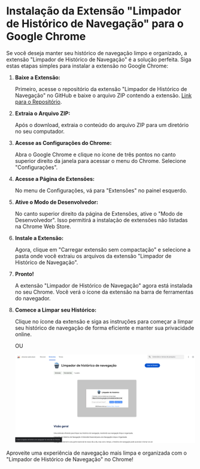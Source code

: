 # Instalação da Extensão "Limpador de Histórico de Navegação" para o Google Chrome

Se você deseja manter seu histórico de navegação limpo e organizado, a extensão "Limpador de Histórico de Navegação" é a solução perfeita. Siga estas etapas simples para instalar a extensão no Google Chrome:

1. **Baixe a Extensão:**

   Primeiro, acesse o repositório da extensão "Limpador de Histórico de Navegação" no GitHub e baixe o arquivo ZIP contendo a extensão. [Link para o Repositório](https://github.com/Gusvioli/extencoes/tree/main/limpador).

2. **Extraia o Arquivo ZIP:**

   Após o download, extraia o conteúdo do arquivo ZIP para um diretório no seu computador.

3. **Acesse as Configurações do Chrome:**

   Abra o Google Chrome e clique no ícone de três pontos no canto superior direito da janela para acessar o menu do Chrome. Selecione "Configurações".

4. **Acesse a Página de Extensões:**

   No menu de Configurações, vá para "Extensões" no painel esquerdo.

5. **Ative o Modo de Desenvolvedor:**

   No canto superior direito da página de Extensões, ative o "Modo de Desenvolvedor". Isso permitirá a instalação de extensões não listadas na Chrome Web Store.

6. **Instale a Extensão:**

   Agora, clique em "Carregar extensão sem compactação" e selecione a pasta onde você extraiu os arquivos da extensão "Limpador de Histórico de Navegação".

7. **Pronto!**

   A extensão "Limpador de Histórico de Navegação" agora está instalada no seu Chrome. Você verá o ícone da extensão na barra de ferramentas do navegador.

8. **Comece a Limpar seu Histórico:**

   Clique no ícone da extensão e siga as instruções para começar a limpar seu histórico de navegação de forma eficiente e manter sua privacidade online.

   OU

   ![Limpador de Histórico de navegação - chrome web store](chrome_we_store_LHN.png)

Aproveite uma experiência de navegação mais limpa e organizada com o "Limpador de Histórico de Navegação" no Chrome!
